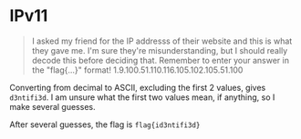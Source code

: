 # IPv11

> I asked my friend for the IP addresss of their website and this is what they gave me. I'm sure they're misunderstanding, but I should really decode this before deciding that. Remember to enter your answer in the "flag{...}" format! 1.9.100.51.110.116.105.102.105.51.100

Converting from decimal to ASCII, excluding the first 2 values, gives `d3ntifi3d`. I am unsure what the first two values mean, if anything, so I make several guesses.

After several guesses, the flag is `flag{id3ntifi3d}`
